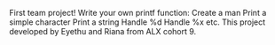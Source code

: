 First team project!
Write your own printf function:
Create a man
Print a simple character
Print a string
Handle %d
Handle %x
etc.
This project developed by Eyethu and Riana from ALX cohort 9.
